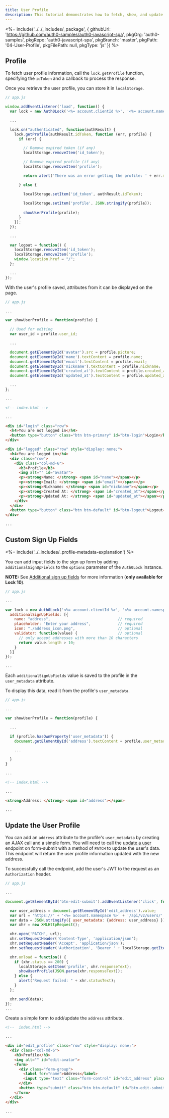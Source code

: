 ```yaml
---
title: User Profile
description: This tutorial demonstrates how to fetch, show, and update user profile information in your web app
---
```


<%= include('../../_includes/_package', {
  githubUrl: 'https://github.com/auth0-samples/auth0-javascript-spa',
  pkgOrg: 'auth0-samples',
  pkgRepo: 'auth0-javascript-spa',
  pkgBranch: 'master',
  pkgPath: '04-User-Profile',
  pkgFilePath: null,
  pkgType: 'js'
}) %>

## Profile

To fetch user profile information, call the `lock.getProfile` function, specifying the `idToken` and a callback to process the response.

Once you retrieve the user profile, you can store it in `localStorage`.

```js
// app.js

window.addEventListener('load', function() {
  var lock = new Auth0Lock('<%= account.clientId %>', '<%= account.namespace %>');

  ...

  lock.on("authenticated", function(authResult) {
    lock.getProfile(authResult.idToken, function (err, profile) {
      if (err) {

        // Remove expired token (if any)
        localStorage.removeItem('id_token');

        // Remove expired profile (if any)
        localStorage.removeItem('profile');

        return alert('There was an error getting the profile: ' + err.message);

      } else {

        localStorage.setItem('id_token', authResult.idToken);
        
        localStorage.setItem('profile', JSON.stringify(profile));
        
        showUserProfile(profile);
      }
    });
  });

  ...

  var logout = function() {
    localStorage.removeItem('id_token');
    localStorage.removeItem('profile');
    window.location.href = "/";
  };

  ...
});
```

With the user's profile saved, attributes from it can be displayed on the page.

```js
// app.js

...

var showUserProfile = function(profile) {

  // Used for editing
  var user_id = profile.user_id;

  ...

  document.getElementById('avatar').src = profile.picture;
  document.getElementById('name').textContent = profile.name;
  document.getElementById('email').textContent = profile.email;
  document.getElementById('nickname').textContent = profile.nickname;
  document.getElementById('created_at').textContent = profile.created_at;
  document.getElementById('updated_at').textContent = profile.updated_at;

  ...
};

...
```

```html
<!-- index.html -->

...

<div id="login" class="row">
  <h4>You are not logged in</h4>
  <button type="button" class="btn btn-primary" id="btn-login">Login</button>
</div>

<div id="logged" class="row" style="display: none;">
  <h4>You are logged in</h4>
  <div class="row">
    <div class="col-md-6">
      <h3>Profile</h3>
      <img alt="" id="avatar">
      <p><strong>Name: </strong> <span id="name"></span></p>
      <p><strong>Email: </strong> <span id="email"></span></p>
      <p><strong>Nickname: </strong> <span id="nickname"></span></p>
      <p><strong>Created At: </strong> <span id="created_at"></span></p>
      <p><strong>Updated At: </strong> <span id="updated_at"></span></p>
    </div>
  </div>
  <button type="button" class="btn btn-default" id="btn-logout">Logout</button>
</div>

...
```

## Custom Sign Up Fields

<%= include('../_includes/_profile-metadata-explanation') %>

You can add input fields to the sign up form by adding `additionalSignUpFields` to the `options` parameter of the `Auth0Lock` instance.

**NOTE:** See [Additional sign up fields](/libraries/lock/v10/customization#additionalsignupfields-array-) for more information (**only available for Lock 10**).

```js
// app.js

...

var lock = new Auth0Lock('<%= account.clientId %>', '<%= account.namespace %>', {
  additionalSignUpFields: [{
    name: "address",                              // required
    placeholder: "Enter your address",            // required
    icon: "./address_icon.png",                   // optional
    validator: function(value) {                  // optional
      // only accept addresses with more than 10 characters
      return value.length > 10;
    }
  }]
});

...
```

Each `additionalSignUpFields` value is saved to the profile in the `user_metadata` attribute.

To display this data, read it from the profile's `user_metadata`.

```js
// app.js

...

var showUserProfile = function(profile) {

  ...

  if (profile.hasOwnProperty('user_metadata')) {
    document.getElementById('address').textContent = profile.user_metadata.address;

    ...

  }
}

...
```

```html
<!-- index.html -->

...

<strong>Address: </strong> <span id="address"></span>

...
```

## Update the User Profile

You can add an `address` attribute to the profile's `user_metadata` by creating an AJAX call and a simple form. You will need to call the [update a user](/api/management/v2#!/Users/patch_users_by_id) endpoint on form-submit with a method of `PATCH` to update the user's data. This endpoint will return the user profile information updated with the new address.

To successfully call the endpoint, add the user's JWT to the request as an `Authorization` header.

```js
// app.js

...

document.getElementById('btn-edit-submit').addEventListener('click', function() {

  var user_address = document.getElementById('edit_address').value;
  var url = 'https://' + '<%= account.namespace %>' + '/api/v2/users/' + user_id;
  var data = JSON.stringify({ user_metadata: {address: user_address} });
  var xhr = new XMLHttpRequest();

  xhr.open('PATCH', url);
  xhr.setRequestHeader('Content-Type', 'application/json');
  xhr.setRequestHeader('Accept', 'application/json');
  xhr.setRequestHeader('Authorization', 'Bearer ' + localStorage.getItem('id_token'));

  xhr.onload = function() {
    if (xhr.status == 200) {
      localStorage.setItem('profile', xhr.responseText);
      showUserProfile(JSON.parse(xhr.responseText));
    } else {
      alert("Request failed: " + xhr.statusText);
    }
  };

  xhr.send(data);
});
...
```

Create a simple form to add/update the `address` attribute.

```html
<!--  index.html -->

...

<div id="edit_profile" class="row" style="display: none;">
  <div class="col-md-6">
    <h3>Profile</h3>
    <img alt="" id="edit-avatar">
    <form>
      <div class="form-group">
        <label for="name">Address</label>
        <input type="text" class="form-control" id="edit_address" placeholder="Enter address">
      </div>
      <button type="submit" class="btn btn-default" id="btn-edit-submit">Submit</button>
    </form>
  </div>
</div>

...
```
